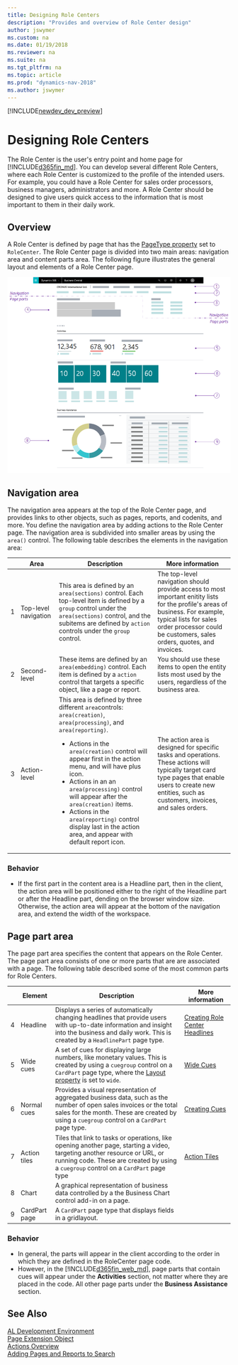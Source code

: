 ```yaml
---
title: Designing Role Centers
description: "Provides and overview of Role Center design"
author: jswymer
ms.custom: na
ms.date: 01/19/2018
ms.reviewer: na
ms.suite: na
ms.tgt_pltfrm: na
ms.topic: article
ms.prod: "dynamics-nav-2018"
ms.author: jswymer
---
```


[!INCLUDE[newdev_dev_preview](includes/newdev_dev_preview.md)]

# Designing Role Centers
The Role Center is the user's entry point and home page for [!INCLUDE[d365fin_md](includes/d365fin_md.md)]. You can develop several different Role Centers, where each Role Center is customized to the profile of the intended users. For example, you could have a Role Center for sales order processors, business managers, administrators and more. A Role Center should be designed to give users quick access to the information that is most important to them in their daily work.

## Overview
A Role Center is defined by page that has the [PageType property](properties/devenv-pagetype-property) set to `RoleCenter`. The Role Center page is divided into two main areas: navigation area and content parts area. The following figure illustrates the general layout and elements of a Role Center page.

![Role Center overview](media/rolecenter-overview.png "Role Center overview")

## Navigation area
The navigation area appears at the top of the Role Center page, and provides links to other objects, such as pages, reports, and codenits, and more. You define the navigation area by adding actions to the Role Center page. The navigation area is subdivided into smaller areas by using the `area()` control. The following table describes the elements in the navigation area:

|    |Area|Description|More information|
|----|-------|-----------|----------------|
|1|Top-level navigation|This area is defined by an `area(sections)` control. Each top-level item is defined by a `group` control under the `area(sections)` control, and the subitems are defined by `action` controls under the `group` control.|The top-level navigation should provide access to most important enitity lists for the profile's areas of business. For example, typical lists for sales order processor could be customers, sales orders, quotes, and invoices.  |
|2|Second-level|These items are defined by an `area(embedding)` control. Each item is defined by a `action` control that targets a specific object, like a page or report. |You should use these items to open the entity lists most used by the users, regardless of the business area. |
|3|Action-level|This area is defined by three different `area`controls: `area(creation)`, `area(processing)`, and  `area(reporting)`. <ul><li>Actions in the `area(creation)` control will appear first in the action menu, and will have plus icon.</li><li>Actions in an an `area(processing)` control will appear after the `area(creation)` items.</li><li>Actions in the `area(reporting)` control display last in the action area, and appear with default report icon. |The action area is designed for specific tasks and operations. These actions will typically target card type pages that enable users to create new entities, such as customers, invoices, and sales orders. |

### Behavior
-   If the first part in the content area is a Headline part, then in the client, the action area will be positioned either to the right of the Headline part or after the Headline part, dending on the browser window size. Otherwise, the action area will appear at the bottom of the navigation area, and extend the width of the workspace. 


## Page part area
The page part area specifies the content that appears on the Role Center. The page part area consists of one or more parts that are are associated with a page. The following table described some of the most common parts for Role Centers.

|    |Element|Description|More information|
|----|-------|-----------|----------------|
|4|Headline|Displays a series of automatically changing headlines that provide users with up-to-date information and insight into the business and daily work. This is created by a `HeadlinePart` page type. |[Creating Role Center Headlines](devenv-create-role-center-headline.md)||
|5|Wide cues | A set of cues for displaying large numbers, like monetary values. This is created by using a `cuegroup` control on a `CardPart` page type, where the [Layout property](properties/devenv-layout-property.md) is set to `wide`. |[Wide Cues](devenv-cues-action-tiles.md#CueWideLayout)|
|6|Normal cues |Provides a visual representation of aggregated business data, such as the number of open sales invoices or the total sales for the month. These are created by using a `cuegroup` control on a `CardPart` page type. |[Creating Cues](devenv-cues-action-tiles.md#CreateCue)|
|7|Action tiles |Tiles that link to tasks or operations, like opening another page, starting a video, targeting another resource or URL, or running code. These are created by using a `cuegroup` control on a `CardPart` page type|[Action Tiles](devenv-cues-action-tiles.md#ActionTiles)|
|8|Chart|A graphical representation of business data controlled by a the Business Chart control add-in on a page. ||
|9|CardPart page|A `CardPart` page type that displays fields in a gridlayout.||

### Behavior
- In general, the parts will appear in the client according to the order in which they are defined in the RoleCenter page code.
- However, in the [!INCLUDE[d365fin_web_md](includes/d365fin_web_md.md)], page parts that contain cues will appear under the **Activities** section, not matter where they are placed in the code. All other page parts under the **Business Assistance** section.  
 

## See Also
[AL Development Environment](devenv-reference-overview.md)  
[Page Extension Object](devenv-page-ext-object.md)  
[Actions Overview](devenv-actions-overview.md)  
[Adding Pages and Reports to Search](devenv-al-menusuite-functionality.md)  